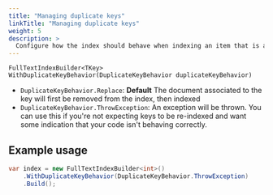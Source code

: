 ```yaml
---
title: "Managing duplicate keys"
linkTitle: "Managing duplicate keys"
weight: 5
description: >
  Configure how the index should behave when indexing an item that is already present in the index.
---
```


`FullTextIndexBuilder<TKey> WithDuplicateKeyBehavior(DuplicateKeyBehavior duplicateKeyBehavior)`

* `DuplicateKeyBehavior.Replace`: **Default** The document associated to the key will first be removed from the index, then indexed
* `DuplicateKeyBehavior.ThrowException`: An exception will be thrown. You can use this if you're not expecting keys to be re-indexed and want some indication that your code isn't behaving correctly.

## Example usage

``` csharp
var index = new FullTextIndexBuilder<int>()
    .WithDuplicateKeyBehavior(DuplicateKeyBehavior.ThrowException)
    .Build();
```